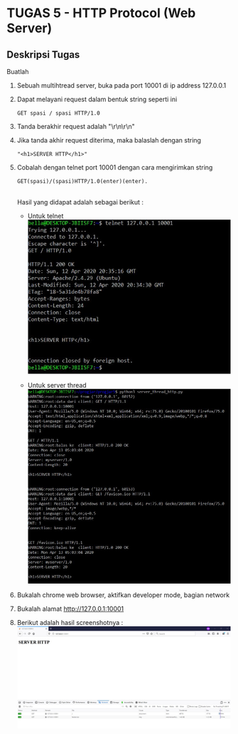 # TUGAS 5 - HTTP Protocol (Web Server)

## Deskripsi Tugas

Buatlah <br>
1. Sebuah multihtread server, buka pada port 10001 di ip address 127.0.0.1
2. Dapat melayani request dalam bentuk string seperti ini 
   ```
   GET spasi / spasi HTTP/1.0
   ```
3. Tanda berakhir request adalah "\r\n\r\n"
4. Jika tanda akhir request diterima, maka balaslah dengan string 
   ```
   "<h1>SERVER HTTP</h1>"
   ```
5. Cobalah dengan telnet port 10001 dengan cara mengirimkan string 
   ```
   GET(spasi)/(spasi)HTTP/1.0(enter)(enter).
   ```
   <br>Hasil yang didapat adalah sebagai berikut :<br>
   * Untuk telnet<br>
   ![alt text](https://github.com/bellasih/PROGJAR_05111740000117/blob/master/Tugas6/screenshot/telnet.JPG)
   
   * Untuk server thread
   ![alt text](https://github.com/bellasih/PROGJAR_05111740000117/blob/master/Tugas6/screenshot/server_thread.JPG)

6. Bukalah chrome web browser, aktifkan developer mode, bagian network
7. Bukalah alamat http://127.0.0.1:10001
8. Berikut adalah hasil screenshotnya :
   ![alt text](https://github.com/bellasih/PROGJAR_05111740000117/blob/master/Tugas6/screenshot/web-html.JPG)

